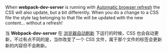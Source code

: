 When **webpack-dev-server** is running with [Automatic browser refresh](Automatic-browser-refresh) the CSS will also update, but a bit differently. When you do a change to a CSS file the style tag belonging to that file will be updated with the new content... without a refresh!

当 **Webpack-dev-server** 在 [浏览器自动刷新](Automatic-browser-refresh) 下运行的时候，CSS 也会自动更新，不过有点不同的是，当你改变了一个 CSS 文件，属于那个文件的标签会更新新的内容但不会刷新。